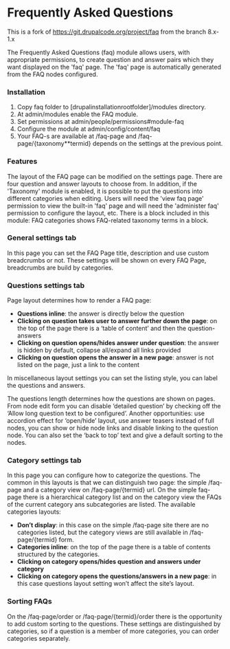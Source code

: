 Frequently Asked Questions
==============================
This is a fork of https://git.drupalcode.org/project/faq from the branch 8.x-1.x

The Frequently Asked Questions (faq) module allows users, 
with appropriate permissions, to create question and answer 
pairs which they want displayed on the 'faq' page. The 'faq' 
page is automatically generated from the FAQ nodes configured.

### Installation
1. Copy faq folder to [drupalinstallationrootfolder]/modules directory.
2. At admin/modules enable the FAQ module.
3. Set permissions at admin/people/permissions#module-faq
4. Configure the module at admin/config/content/faq
5. Your FAQ-s are available at /faq-page and /faq-page/{taxonomy**termid} depends on the settings at the previous point.

### Features
The layout of the FAQ page can be modified on the settings page. There are four question and answer layouts to choose from. In addition, if the 'Taxonomy' module is enabled, it is possible to put the questions into different categories when editing. Users will need the 'view faq page' permission to view the built-in 'faq' page and will need the 'administer faq' permission to configure the layout, etc.
There is a block included in this module: FAQ categories shows FAQ-related taxonomy terms in a block.

### General settings tab
In this page you can set the FAQ Page title, description and use custom breadcrumbs or not. These settings will be shown on every FAQ Page, breadcrumbs are build by categories.

### Questions settings tab
Page layout determines how to render a FAQ page:
* **Questions inline**: the answer is directly below the question
* **Clicking on question takes user to answer further down the page**: on the top of the page there is a ‘table of content’ and then the question-answers
* **Clicking on question opens/hides answer under question**: the answer is hidden by default, collapse all/expand all links provided
* **Clicking on question opens the answer in a new page**: answer is not listed on the page, just a link to the content

In miscellaneous layout settings you can set the listing style, you can label the questions and answers.

The questions length determines how the questions are shown on pages. From node edit form you can disable ‘detailed question’ by checking off the ‘Allow long question text to be configured’.
Another opportunities: use accordion effect for ‘open/hide’ layout, use answer teasers instead of full nodes, you can show or hide node links and disable linking to the question node. You can also set the ‘back to top’ text and give a default sorting to the nodes.

### Category settings tab
In this page you can configure how to categorize the questions. The common in this layouts is that we can distinguish two page: the simple /faq-page and a category view on /faq-page/{termid} url. On the simple faq-page there is a hierarchical category list and on the category view the FAQs of the current category ans subcategories are listed. The available categories layouts:
* **Don’t display**: in this case on the simple /faq-page site there are no categories listed, but the category views are still available in /faq-page/{termid} form.
* **Categories inline**: on the top of the page there is a table of contents structured by the categories.
* **Clicking on category opens/hides question and answers under category**
* **Clicking on category opens the questions/answers in a new page**: in this case questions layout setting won’t affect the site’s layout.

### Sorting FAQs
On the /faq-page/order or /faq-page/{termid}/order there is the opportunity to add custom sorting to the questions. These settings are distinguished by categories, so if a question is a member of more categories, you can order categories separately.
